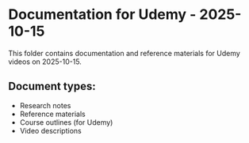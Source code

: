 # Documentation for Udemy - 2025-10-15

This folder contains documentation and reference materials for Udemy videos on 2025-10-15.

## Document types:
- Research notes
- Reference materials
- Course outlines (for Udemy)
- Video descriptions
